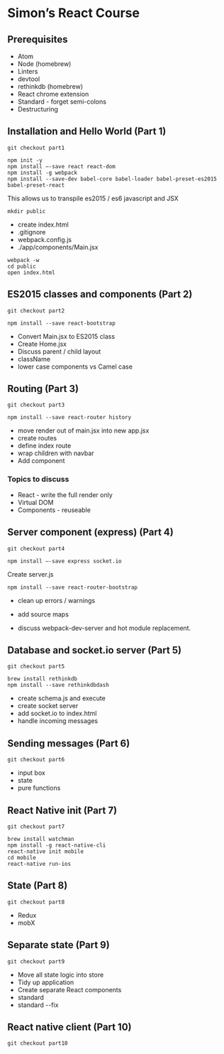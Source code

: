 Simon’s React Course
====================

Prerequisites
-------------

* Atom
* Node (homebrew)
* Linters
* devtool
* rethinkdb (homebrew)
* React chrome extension
* Standard - forget semi-colons
* Destructuring


Installation and Hello World (Part 1)
-------------------------------------
`git checkout part1`
```
npm init -y
npm install —-save react react-dom
npm install -g webpack
npm install --save-dev babel-core babel-loader babel-preset-es2015 babel-preset-react
```

This allows us to transpile es2015 / es6 javascript and JSX

```
mkdir public
```

* create index.html
* .gitignore
* webpack.config.js
* ./app/components/Main.jsx

```
webpack -w
cd public
open index.html
```


ES2015 classes and components (Part 2)
--------------------------------------
`git checkout part2`
```
npm install --save react-bootstrap
```

* Convert Main.jsx to ES2015 class
* Create Home.jsx
* Discuss parent / child layout
* className
* lower case components vs Camel case


Routing (Part 3)
----------------
`git checkout part3`
```
npm install --save react-router history
```

* move render out of main.jsx into new app.jsx
* create routes
* define index route
* wrap children with navbar
* Add <Link> component

### Topics to discuss ###

* React - write the full render only
* Virtual DOM
* Components - reuseable


Server component (express) (Part 4)
-----------------------------------
`git checkout part4`

```
npm install —-save express socket.io
```

Create server.js

```
npm install --save react-router-bootstrap
```

* clean up errors / warnings
* add source maps

* discuss webpack-dev-server and hot module replacement.


Database and socket.io server (Part 5)
--------------------------------------
`git checkout part5`

```
brew install rethinkdb
npm install --save rethinkdbdash
```

* create schema.js and execute
* create socket server
* add socket.io to index.html
* handle incoming messages


Sending messages (Part 6)
-------------------------
`git checkout part6`
* input box
* state
* pure functions


React Native init (Part 7)
--------------------------
`git checkout part7`
```
brew install watchman
npm install -g react-native-cli
react-native init mobile
cd mobile
react-native run-ios
```


State (Part 8)
--------------
`git checkout part8`
* Redux
* mobX


Separate state (Part 9)
-----------------------
`git checkout part9`
* Move all state logic into store
* Tidy up application
* Create separate React components
* standard
* standard --fix



React native client (Part 10)
-----------------------------
`git checkout part10`
